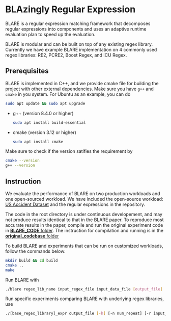 # BLAzingly Regular Expression

BLARE is a regular expression matching framework that decomposes regular expressions into components and uses an adaptive runtime evaluation plan to speed up the evaluation.

BLARE is modular and can be built on top of any existing regex library. Currently we have example BLARE implementation on 4 commonly used regex libraries: RE2, PCRE2, Boost Regex, and ICU Regex.

## Prerequisites

BLARE is implemented in C++, and we provide cmake file for building the project with other external dependencies. Make sure you have `g++` and `cmake` in you system. For Ubuntu as an example, you can do

```bash
sudo apt update && sudo apt upgrade
```

- g++ (version 8.4.0 or higher)
  
    ```bash
    sudo apt install build-essential
    ```
- cmake (version 3.12 or higher)

    ```bash
    sudo apt install cmake
    ```

Make sure to check if the version satifies the requirement by 

```bash
cmake --version
g++ --version
```

## Instruction

We evaluate the performance of BLARE on two production workloads and one open-sourced workload. We have included the open-source workload: [US Accident Dataset](https://www.kaggle.com/datasets/sobhanmoosavi/us-accidents) and the regular expressions in the repository.

The code in the root directory is under continuous developement, and may not produce results identical to that in the BLARE paper. To reproduce most accurate results in the paper, compile and run the original experiment code in [**BLARE_CODE** folder](https://github.com/mush-zhang/Blare/tree/main/original_codebase/BLARE_CODE). The instruction for compilation and running is in the [**original_codebase** folder](https://github.com/mush-zhang/Blare/tree/main/original_codebase)


To build BLARE and experiments that can be run on customized workloads, follow the commands below:

```bash
mkdir build && cd build
cmake ..
make
```

Run BLARE with

```bash
./blare regex_lib_name input_regex_file input_data_file [output_file]
```

Run specific experiments comparing BLARE with underlying regex libraries, use

```bash
./[base_regex_library]_expr output_file [-h] [-n num_repeat] [-r input_regex_file] [-d input_data_file]
```